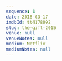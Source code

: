 ```yaml
---
sequence: 1
date: 2018-03-17
imdbId: tt4178092
slug: the-gift-2015
venue: null
venueNotes: null
medium: Netflix
mediumNotes: null
---
```


